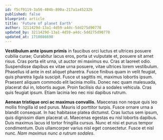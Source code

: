 ```yaml
---
id: f5cf9119-3a50-404b-890a-217a1a45232b
published: false
blueprint: article
title: 'Future of planet Earth'
author: 3211429d-13a1-4d59-a4dc-5dd275d90778
updated_by: 3211429d-13a1-4d59-a4dc-5dd275d90778
updated_at: 1710086698
---
```

**Vestibulum ante ipsum primis** in faucibus orci luctus et ultrices posuere cubilia curae; Curabitur lacus eros, porta ut vulputate et, posuere sit amet risus. Cras porta elit urna, ut auctor mi maximus eu. Cras at laoreet odio. Suspendisse dapibus ex vitae urna posuere, vitae ultrices lorem vestibulum. Phasellus id ante in est aliquet pharetra. Fusce finibus quam in velit feugiat, quis pharetra ligula suscipit. Fusce ut sagittis mi, maximus lobortis ipsum. Praesent aliquam commodo elit lacinia mollis. Donec nec quam malesuada, placerat dui in, lobortis augue. Proin facilisis dui a sodales vehicula. Cras quis feugiat ipsum. Etiam lacinia leo nec nisi dapibus rutrum.

**Aenean tristique orci ac maximus convallis.** Maecenas non neque quis leo mollis fringilla id sed purus. Mauris id porttitor turpis. Fusce ornare urna a blandit consequat. In hac habitasse platea dictumst. Cras luctus sem ipsum, quis dignissim diam placerat ut. Maecenas egestas eu nisl lobortis dapibus. Duis maximus lacus id tortor fringilla cursus. Nunc et nisi et purus tempor condimentum. Duis ullamcorper varius nisl eget consectetur. Fusce et nisl nunc. _Nam maximus nunc a rutrum sodales_.